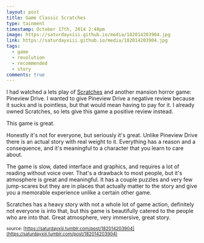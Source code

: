 ```yaml
---
layout: post
title: Game Classic Scratches
type: tainment
timestamp: October 17th, 2014 2:48pm
image: https://saturdayxiii.github.io/media/182014203904.jpg
link: https://saturdayxiii.github.io/media/182014203904.jpg
tags:
  - game
  - revolution
  - recommended
  - story
comments: true
---
```



I had watched a lets play of [Scratches](https://store.steampowered.com/app/46460/Scratches__Directors_Cut/) and another mansion horror game: Pineview Drive. I wanted to give Pineview Drive a negative review because it sucks and is pointless, but that would mean having to pay for it. I already owned Scratches, so lets give this game a positive review instead.

This game is great.

Honestly it's not for everyone, but seriously it's great. Unlike Pineview Drive there is an actual story with real weight to it. Everything has a reason and a consequence, and it's meaningful to a character that you learn to care about.

The game is slow, dated interface and graphics, and requires a lot of reading without voice over. That's a drawback to most people, but it's atmosphere is great and meaningful. It has a couple puzzles and very few jump-scares but they are in places that actually matter to the story and give you a memorable experience unlike a certain other game.

Scratches has a heavy story with not a whole lot of game action, definitely not everyone is into that, but this game is beautifully catered to the people who are into that. Great atmosphere, very immersive, great story.

<small>source: [https://saturdayxiii.tumblr.com/post/182014203904](https://saturdayxiii.tumblr.com/post/182014203904)</small>